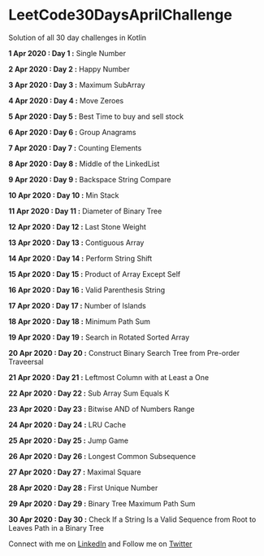 # LeetCode30DaysAprilChallenge
Solution of  all  30 day challenges  in Kotlin

**1 Apr 2020 : Day 1 :** Single Number

**2 Apr 2020 : Day 2 :** Happy Number

**3 Apr 2020 : Day 3 :** Maximum SubArray

**4 Apr 2020 : Day 4 :** Move Zeroes

**5 Apr 2020 : Day 5 :** Best Time to buy and sell stock

**6 Apr 2020 : Day 6 :** Group Anagrams

**7 Apr 2020 : Day 7 :** Counting Elements

**8 Apr 2020 : Day 8 :** Middle of the LinkedList

**9 Apr 2020 : Day 9 :** Backspace String Compare

**10 Apr 2020 : Day 10 :** Min Stack

**11 Apr 2020 : Day 11 :** Diameter of Binary Tree

**12 Apr 2020 : Day 12 :** Last Stone Weight

**13 Apr 2020 : Day 13 :** Contiguous Array

**14 Apr 2020 : Day 14 :** Perform String Shift

**15 Apr 2020 : Day 15 :** Product of Array Except Self

**16 Apr 2020 : Day 16 :** Valid Parenthesis String

**17 Apr 2020 : Day 17 :** Number of Islands

**18 Apr 2020 : Day 18 :** Minimum Path Sum

**19 Apr 2020 : Day 19 :** Search in Rotated Sorted Array

**20 Apr 2020 : Day 20 :** Construct Binary Search Tree from Pre-order Traveersal

**21 Apr 2020 : Day 21 :** Leftmost Column with at Least a One

**22 Apr 2020 : Day 22 :** Sub Array Sum Equals K

**23 Apr 2020 : Day 23 :** Bitwise AND of Numbers Range

**24 Apr 2020 : Day 24 :** LRU Cache

**25 Apr 2020 : Day 25 :** Jump Game

**26 Apr 2020 : Day 26 :** Longest Common Subsequence

**27 Apr 2020 : Day 27 :** Maximal Square

**28 Apr 2020 : Day 28 :** First Unique Number

**29 Apr 2020 : Day 29 :** Binary Tree Maximum Path Sum

**30 Apr 2020 : Day 30 :** Check If a String Is a Valid Sequence from Root to Leaves Path in a Binary Tree


Connect with me on [LinkedIn](https://www.linkedin.com/in/manishandroidexpert/) and Follow me on [Twitter](https://twitter.com/manishandroid)
